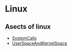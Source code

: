 # Linux 

## Asects of linux 
- [SystemCalls](SystemCalls)
- [UserSpaceAndKernelSpace](UserSpaceAndKernelSpace)
